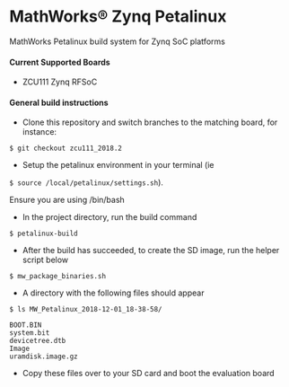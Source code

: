 # MathWorks&reg; Zynq Petalinux 

MathWorks Petalinux build system for Zynq SoC platforms

#### Current Supported Boards
- ZCU111 Zynq RFSoC

#### General build instructions
- Clone this repository and switch branches to the matching board, for instance:


`$ git checkout zcu111_2018.2`

- Setup the petalinux environment in your terminal (ie

`$ source /local/petalinux/settings.sh`).

   Ensure you are using /bin/bash
- In the project directory, run the build command

`$ petalinux-build`

- After the build has succeeded, to create the SD image, run the helper script below

`$ mw_package_binaries.sh`

- A directory with the following files should appear

`$ ls MW_Petalinux_2018-12-01_18-38-58/`

    BOOT.BIN
    system.bit
	devicetree.dtb
    Image
    uramdisk.image.gz
	
- Copy these files over to your SD card and boot the evaluation board
